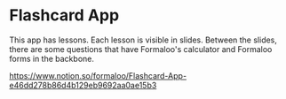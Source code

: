 # Flashcard App

This app has lessons. Each lesson is visible in slides. Between the slides, there are some questions that have Formaloo's calculator and Formaloo forms in the backbone.

https://www.notion.so/formaloo/Flashcard-App-e46dd278b86d4b129eb9692aa0ae15b3
